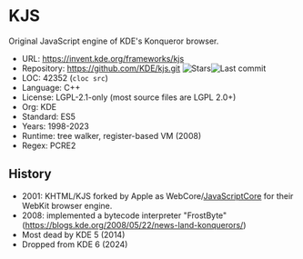 # KJS

Original JavaScript engine of KDE's Konqueror browser.

* URL:        https://invent.kde.org/frameworks/kjs
* Repository: https://github.com/KDE/kjs.git <img src="https://img.shields.io/github/stars/KDE/kjs?label=&style=flat-square" alt="Stars"><img src="https://img.shields.io/github/last-commit/KDE/kjs?label=&style=flat-square" alt="Last commit">
* LOC:        42352 (`cloc src`)
* Language:   C++
* License:    LGPL-2.1-only (most source files are LGPL 2.0+)
* Org:        KDE
* Standard:   ES5
* Years:      1998-2023
* Runtime:    tree walker, register-based VM (2008)
* Regex:      PCRE2

## History

* 2001: KHTML/KJS forked by Apple as WebCore/[JavaScriptCore](jsc.md) for their WebKit browser engine.
* 2008: implemented a bytecode interpreter "FrostByte" (https://blogs.kde.org/2008/05/22/news-land-konquerors/)
* Most dead by KDE 5 (2014)
* Dropped from KDE 6 (2024)
